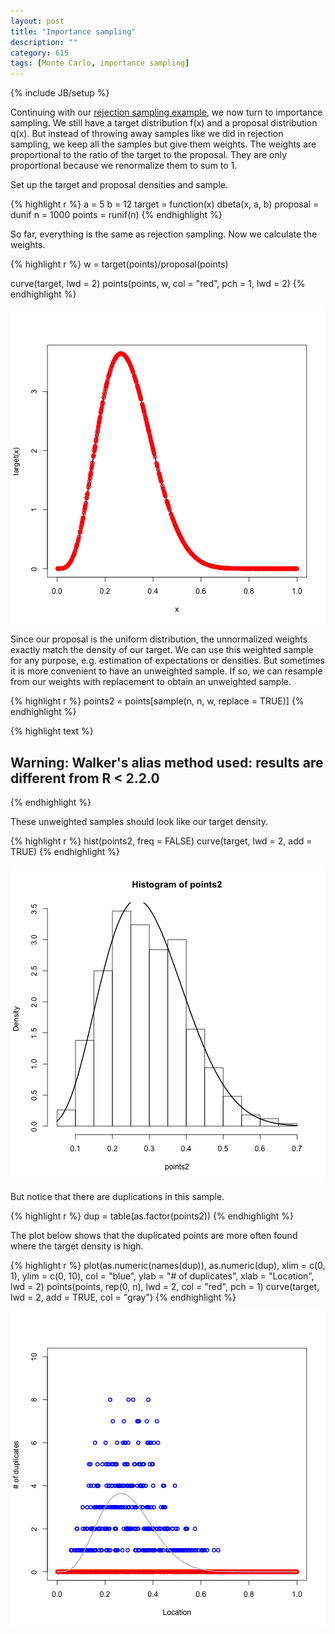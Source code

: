 ```yaml
---
layout: post
title: "Importance sampling"
description: ""
category: 615
tags: [Monte Carlo, importance sampling]
---
```

{% include JB/setup %}

Continuing with our [rejection sampling example]({{BASE_PATH}}/615/2013/10/03/rejection-sampling/), we now turn to importance sampling. 
We still have a target distribution f(x) and a proposal distribution q(x).
But instead of throwing away samples like we did in rejection sampling, we keep all the samples but give them weights. 
The weights are proportional to the ratio of the target to the proposal.
They are only proportional because we renormalize them to sum to 1. 

Set up the target and proposal densities and sample. 


{% highlight r %}
a = 5
b = 12
target = function(x) dbeta(x, a, b)
proposal = dunif
n = 1000
points = runif(n)
{% endhighlight %}


So far, everything is the same as rejection sampling. Now we calculate the weights. 


{% highlight r %}
w = target(points)/proposal(points)

curve(target, lwd = 2)
points(points, w, col = "red", pch = 1, lwd = 2)
{% endhighlight %}

![center](/../figs/2013-10-03-importance-sampling/unnamed-chunk-2.png) 


Since our proposal is the uniform distribution, the unnormalized weights exactly match the density of our target. 
We can use this weighted sample for any purpose, e.g. estimation of expectations or densities. 
But sometimes it is more convenient to have an unweighted sample. 
If so, we can resample from our weights with replacement to obtain an unweighted sample.



{% highlight r %}
points2 = points[sample(n, n, w, replace = TRUE)]
{% endhighlight %}



{% highlight text %}
## Warning: Walker's alias method used: results are different from R < 2.2.0
{% endhighlight %}


These unweighted samples should look like our target density. 


{% highlight r %}
hist(points2, freq = FALSE)
curve(target, lwd = 2, add = TRUE)
{% endhighlight %}

![center](/../figs/2013-10-03-importance-sampling/unnamed-chunk-4.png) 


But notice that there are duplications in this sample.


{% highlight r %}
dup = table(as.factor(points2))
{% endhighlight %}


The plot below shows that the duplicated points are more often found where the target density is high. 


{% highlight r %}
plot(as.numeric(names(dup)), as.numeric(dup), xlim = c(0, 1), ylim = c(0, 10), 
    col = "blue", ylab = "# of duplicates", xlab = "Location", lwd = 2)
points(points, rep(0, n), lwd = 2, col = "red", pch = 1)
curve(target, lwd = 2, add = TRUE, col = "gray")
{% endhighlight %}

![center](/../figs/2013-10-03-importance-sampling/unnamed-chunk-6.png) 





